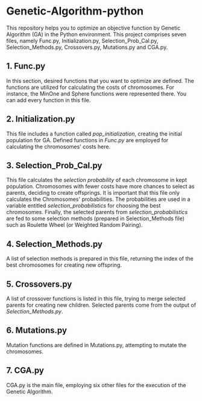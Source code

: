 # Genetic-Algorithm-python
This repository helps you to optimize an objective function by Genetic Algorithm (GA) in the Python environment.
This project comprises seven files, namely Func.py, Initialization.py, Selection_Prob_Cal.py, Selection_Methods.py, Crossovers.py, Mutations.py and CGA.py.
## 1. Func.py
In this section, desired functions that you want to optimize are defined. The functions are utilized for calculating the costs of chromosomes. For instance, the MinOne and Sphere functions were represented there. You can add every function in this file.
## 2. Initialization.py
This file includes a function called *pop_initialization*, creating the initial population for GA. Defined functions in *Func.py* are employed for calculating the chromosomes' costs here.
## 3. Selection_Prob_Cal.py
This file calculates the *selection probability* of each chromosome in kept population. Chromosomes with fewer costs have more chances to select as parents, deciding to create offsprings. It is important that this file only calculates the Chromosomes' probabilities. The probabilities are used in a variable entitled *selection_probabilistics* for choosing the best chromosomes. Finally, the selected parents from *selection_probabilistics* are fed to some selection methods (prepared in Selection_Methods file) such as Roulette Wheel (or Weighted Random Pairing).
## 4. Selection_Methods.py
A list of selection methods is prepared in this file, returning the index of the best chromosomes for creating new offspring.
## 5. Crossovers.py
A list of crossover functions is listed in this file, trying to merge selected parents for creating new children. Selected parents come from the output of *Selection_Methods.py*.
## 6. Mutations.py
Mutation functions are defined in Mutations.py, attempting to mutate the chromosomes.
## 7. CGA.py
CGA.py is the main file, employing six other files for the execution of the Genetic Algorithm.
